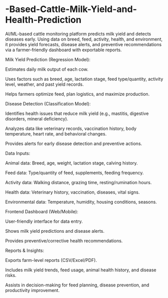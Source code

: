 # -Based-Cattle-Milk-Yield-and-Health-Prediction
AI/ML-based cattle monitoring platform predicts milk yield and detects diseases early. Using data on breed, feed, activity, health, and environment, it provides yield forecasts, disease alerts, and preventive recommendations via a farmer-friendly dashboard with exportable reports.

Milk Yield Prediction (Regression Model):

Estimates daily milk output of each cow.

Uses factors such as breed, age, lactation stage, feed type/quantity, activity level, weather, and past yield records.

Helps farmers optimize feed, plan logistics, and maximize production.

Disease Detection (Classification Model):

Identifies health issues that reduce milk yield (e.g., mastitis, digestive disorders, mineral deficiency).

Analyzes data like veterinary records, vaccination history, body temperature, heart rate, and behavioral changes.

Provides alerts for early disease detection and preventive actions.

Data Inputs:

Animal data: Breed, age, weight, lactation stage, calving history.

Feed data: Type/quantity of feed, supplements, feeding frequency.

Activity data: Walking distance, grazing time, resting/rumination hours.

Health data: Veterinary history, vaccination, diseases, vital signs.

Environmental data: Temperature, humidity, housing conditions, seasons.

Frontend Dashboard (Web/Mobile):

User-friendly interface for data entry.

Shows milk yield predictions and disease alerts.

Provides preventive/corrective health recommendations.

Reports & Insights:

Exports farm-level reports (CSV/Excel/PDF).

Includes milk yield trends, feed usage, animal health history, and disease risks.

Assists in decision-making for feed planning, disease prevention, and productivity improvement.
